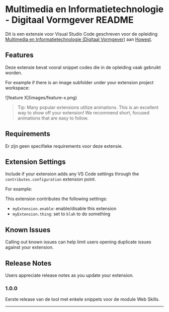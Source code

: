 # Multimedia en Informatietechnologie - Digitaal Vormgever README

Dit is een extensie voor Visual Studio Code geschreven voor de opleiding [Multimedia en Informatietechnologie (Digitaal Vormgever)](https://www.howest.be/MIT) aan [Howest](https://howest.be).

## Features

Deze extensie bevat vooral snippet codes die in de opleiding vaak gebruikt worden.

For example if there is an image subfolder under your extension project workspace:

\!\[feature X\]\(images/feature-x.png\)

> Tip: Many popular extensions utilize animations. This is an excellent way to show off your extension! We recommend short, focused animations that are easy to follow.

## Requirements

Er zijn geen specifieke requirements voor deze extensie.

## Extension Settings

Include if your extension adds any VS Code settings through the `contributes.configuration` extension point.

For example:

This extension contributes the following settings:

- `myExtension.enable`: enable/disable this extension
- `myExtension.thing`: set to `blah` to do something

## Known Issues

Calling out known issues can help limit users opening duplicate issues against your extension.

## Release Notes

Users appreciate release notes as you update your extension.

### 1.0.0

Eerste release van de tool met enkele snippets voor de module Web Skills.

---